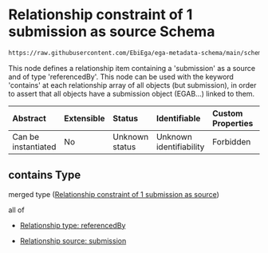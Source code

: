 # Relationship constraint of 1 submission as source Schema

```txt
https://raw.githubusercontent.com/EbiEga/ega-metadata-schema/main/schemas/EGA.policy.json#/properties/policyRelationships/contains
```

This node defines a relationship item containing a 'submission' as a source and of type 'referencedBy'. This node can be used with the keyword 'contains' at each relationship array of all objects (but submission), in order to assert that all objects have a submission object (EGAB...) linked to them.

| Abstract            | Extensible | Status         | Identifiable            | Custom Properties | Additional Properties | Access Restrictions | Defined In                                                                   |
| :------------------ | :--------- | :------------- | :---------------------- | :---------------- | :-------------------- | :------------------ | :--------------------------------------------------------------------------- |
| Can be instantiated | No         | Unknown status | Unknown identifiability | Forbidden         | Allowed               | none                | [EGA.policy.json\*](../../../schemas/EGA.policy.json "open original schema") |

## contains Type

merged type ([Relationship constraint of 1 submission as source](ega-8-properties-policy-relationships-relationship-constraint-of-1-submission-as-source.md))

all of

* [Relationship type: referencedBy](ega-4-defs-relationship-type-referencedby.md "check type definition")

* [Relationship source: submission](ega-4-defs-relationship-source-submission.md "check type definition")
